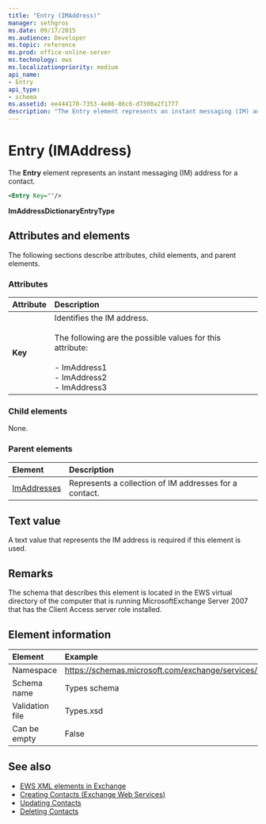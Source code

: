 ```yaml
---
title: "Entry (IMAddress)"
manager: sethgros
ms.date: 09/17/2015
ms.audience: Developer
ms.topic: reference
ms.prod: office-online-server
ms.technology: ews
ms.localizationpriority: medium
api_name:
- Entry
api_type:
- schema
ms.assetid: ee444170-7353-4e86-86c6-d7300a2f1777
description: "The Entry element represents an instant messaging (IM) address for a contact."
---
```


# Entry (IMAddress)

The **Entry** element represents an instant messaging (IM) address for a contact. 
  
```xml
<Entry Key=""/>
```

 **ImAddressDictionaryEntryType**
## Attributes and elements

The following sections describe attributes, child elements, and parent elements.
  
### Attributes

|**Attribute**|**Description**|
|:-----|:-----|
|**Key** <br/> | Identifies the IM address.<br/><br/>The following are the possible values for this attribute:<br/><br/>- ImAddress1  <br/>- ImAddress2  <br/>- ImAddress3  <br/> |
   
### Child elements

None.
  
### Parent elements

|**Element**|**Description**|
|:-----|:-----|
|[ImAddresses](imaddresses.md) <br/> |Represents a collection of IM addresses for a contact.  <br/> |
   
## Text value

A text value that represents the IM address is required if this element is used.
  
## Remarks

The schema that describes this element is located in the EWS virtual directory of the computer that is running MicrosoftExchange Server 2007 that has the Client Access server role installed.
  
## Element information

| Element | Example |
|:-----|:-----|
|Namespace  <br/> |https://schemas.microsoft.com/exchange/services/2006/types  <br/> |
|Schema name  <br/> |Types schema  <br/> |
|Validation file  <br/> |Types.xsd  <br/> |
|Can be empty  <br/> |False  <br/> |
   
## See also

- [EWS XML elements in Exchange](ews-xml-elements-in-exchange.md)
- [Creating Contacts (Exchange Web Services)](https://msdn.microsoft.com/library/4845917e-70d1-481c-bbd7-011ec6571789%28Office.15%29.aspx)  
- [Updating Contacts](https://msdn.microsoft.com/library/9a865953-b94a-4229-b632-2dee433314be%28Office.15%29.aspx)  
- [Deleting Contacts](https://msdn.microsoft.com/library/fcc3dc84-cd3e-455e-a1a7-ae6921c9b588%28Office.15%29.aspx)

